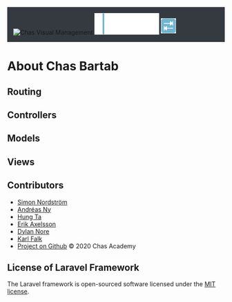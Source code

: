 <div style="background:#343a40; padding:1em;">
<img src="https://chas.se/wp-content/uploads/2017/03/ChasLogoSvgWht.svg" width="200" alt="Chas Visual Management">
<img src="./public/images/bar_tab_logo1.png" width="150" alt="">
<img class="ml-2 mt-3" src="./public/images/bar_tab_logo.png" style="margin-bottom: .2em" width="35" alt="tab-key">
</div>

# About Chas Bartab

## Routing

## Controllers

## Models

## Views

## Contributors

- [Simon Nordström]("https://github.com/SimonNord")
- [Andréas Ny]("https://github.com/andreasnyh")
- [Hung Ta]("https://github.com/ByHT")
- [Erik Axelsson]("https://github.com/erax83")
- [Dylan Nore]("https://github.com/DylanNore")
- [Karl Falk]("https://github.com/Voldakka")
- [Project on Github]("https://github.com/andreasnyh/ChasStudentDebt")
&copy; 2020 Chas Academy

## License of Laravel Framework

The Laravel framework is open-sourced software licensed under the [MIT license](https://opensource.org/licenses/MIT).

<style>

img{
    background-color: #343a40!important;
}
</style>
